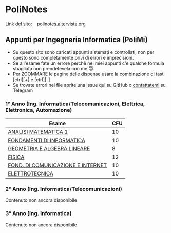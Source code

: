 # PoliNotes 
Link del sito: &nbsp;&nbsp; <a href="https://polinotes.altervista.org/" target=”_blank”>polinotes.altervista.org</a>
## Appunti per Ingegneria Informatica (PoliMi)
- Su questo sito sono caricati appunti sistemati e controllati, non per questo sono completamente privi di errori e imprecisioni.<br/>
- Se all'esame fate un errore perchè nei miei appunti c'è qualche formula sbagliata non prendetevela con me  :innocent:	<br/>
- Per ZOOMMARE le pagine delle dispense usare la combinazione di tasti [ctrl][+] e [ctrl][-]
- Se trovate errori nei file aprite una Issue qui su GitHub o <a href="https://linktr.ee/banfitommasofelice" target=”_blank”>contattatemi</a> su Telegram

### 1° Anno (Ing. Informatica/Telecomunicazioni, Elettrica, Elettronica, Automazione)
| Esame | CFU |
| --- | --- |
| <a href="https://github.com/BanfiTommasoFelice/Ingegneria_Informatica/assets/108693546/0a301269-263c-457c-9d87-310c6bde6fa2" target=”_blank”> ANALISI MATEMATICA 1 </a> | 10 | 
| <a href="https://github.com/BanfiTommasoFelice/Ingegneria_Informatica/assets/108693546/0a301269-263c-457c-9d87-310c6bde6fa2" target=”_blank”> FONDAMENTI DI INFORMATICA </a> | 10 |
| <a href="https://github.com/BanfiTommasoFelice/Ingegneria_Informatica/assets/108693546/0a301269-263c-457c-9d87-310c6bde6fa2" target=”_blank”> GEOMETRIA E ALGEBRA LINEARE </a> | 8 |
| <a href="https://github.com/BanfiTommasoFelice/Ingegneria_Informatica/assets/108693546/0a301269-263c-457c-9d87-310c6bde6fa2" target=”_blank”> FISICA </a> | 12 |
| <a href="https://github.com/BanfiTommasoFelice/Ingegneria_Informatica/assets/108693546/0a301269-263c-457c-9d87-310c6bde6fa2" target=”_blank”> FOND. DI COMUNICAZIONE E INTERNET </a> | 10 |
| <a href="https://github.com/BanfiTommasoFelice/Ingegneria_Informatica/assets/108693546/0a301269-263c-457c-9d87-310c6bde6fa2" target=”_blank”> ELETTROTECNICA </a> | 10 | </br>

### 2° Anno (Ing. Informatica/Telecomunicazioni)
Contenuto non ancora disponibile

### 3° Anno (Ing. Informatica)
Contenuto non ancora disponibile


